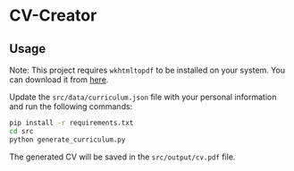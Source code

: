 # CV-Creator

## Usage

Note: This project requires `wkhtmltopdf` to be installed on your system. You can download it from [here](https://wkhtmltopdf.org/downloads.html).

Update the `src/data/curriculum.json` file with your personal information and run the following commands:

```bash
pip install -r requirements.txt
cd src
python generate_curriculum.py
```

The generated CV will be saved in the `src/output/cv.pdf` file.